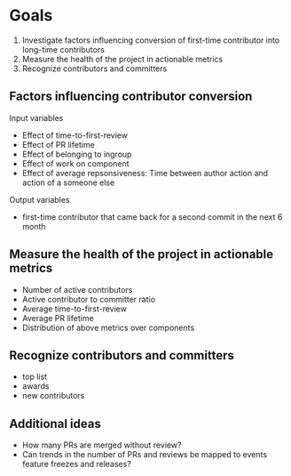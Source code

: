 # Goals

1. Investigate factors influencing conversion of first-time contributor into long-time contributors
2. Measure the health of the project in actionable metrics
3. Recognize contributors and committers

## Factors influencing contributor conversion

Input variables

- Effect of time-to-first-review
- Effect of PR lifetime
- Effect of belonging to ingroup
- Effect of work on component
- Effect of average repsonsiveness: Time between author action and action of a someone else

Output variables

- first-time contributor that came back for a second commit in the next 6 month

## Measure the health of the project in actionable metrics

- Number of active contributors
- Active contributor to committer ratio
- Average time-to-first-review
- Average PR lifetime
- Distribution of above metrics over components

## Recognize contributors and committers

- top list
- awards
- new contributors

## Additional ideas

- How many PRs are merged without review?
- Can trends in the number of PRs and reviews be mapped to events feature freezes and releases?
